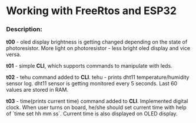 <h1> Working with FreeRtos and ESP32 </h1>

<h3> Description: </h3>
<p> <b>t00</b> - oled display brightness is getting changed depending on the state of photoresistor. More light on photoresistor - less bright oled display and vice versa.</p> 
<p> <b>t01</b> - simple <b>CLI</b>, which supports commands to manipulate with leds.</p> 
<p> <b>t02</b> - tehu command added to <b>CLI</b>. tehu - prints dht11 temperature/humidity sensor log. dht11 sensor is getting monitored every 5 seconds. Last 60 values are stored in RAM.</p>
<p> <b>t03</b> - time(prints current time) command added to <b>CLI</b>. Implemented digital clock. When user turns on board, he/she should set current time with help of `time set hh mm ss`. Current time is also displayed on OLED display.</p> 
